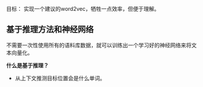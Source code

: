 目标：
实现一个建议的word2vec，牺牲一点效率，但便于理解。

## 基于推理方法和神经网络

不需要一次性使用所有的语料库数据，就可以训练出一个学习好的神经网络来将文本向量化。

**什么是基于推理？**
- 从上下文推测目标位置会是什么单词。


